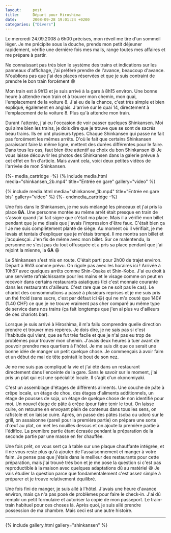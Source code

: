 ```yaml
---
layout:     post
title:      Départ pour Hiroshima
date:       2008-09-28 19:01:24 +0200
categories: ["Divers"]
---
```


Le mercredi 24.09.2008 à 6h00 précises, mon réveil me tire d'un sommeil léger. Je me précipite sous la douche,
prends mon petit déjeuner rapidement, vérifie une dernière fois mes mails, range toutes mes affaires et me prépare
à partir.

<!--more-->

Ne connaissant pas très bien le système des trains et indications sur les panneaux d'affichage, j'ai préféré
prendre de l'avance, beaucoup d'avance. N'oublions pas que j'ai des places réservées et que je suis contraint de
prendre le bon train forcément :laughing:

Mon train est à 9h13 et je suis arrivé à la gare à 8h15 environ. Une bonne heure à attendre mon train et à trouver
mon chemin, mon quai, l'emplacement de la voiture 8. J'ai eu de la chance, c'est très simple et bien expliqué,
également en anglais. J'arrive sur le quai 14, directement à l'emplacement de la voiture 8. Plus qu'à attendre mon
train.

Durant l'attente, j'ai eu l'occasion de voir passer quelques Shinkansen. Moi qui aime bien les trains, je dois dire
que je trouve que se sont de sacrés beau trains. Ils en ont plusieurs types. Chaque Shinkansen qui passe ne fait
pas forcément les mêmes arrêts. D'où le fait que certains Shinkansen paraissant faire la même ligne, mettent des
durées différentes pour le faire. Dans tous les cas, faut bien être attentif au choix du bon Shinkansen :laughing:
Je vous laisse découvrir les photos des Shinkansen dans la galerie prévue à cet effet en fin d'article. Mais avant
cela, voici deux petites vidéos de l'arrivée de mon Shinkansen.

{%- media_cartridge -%}
{% include media.html
    media="shinkansen_2b.mp4"
    title="Entrée en gare"
    gallery="video"
%}

{% include media.html
    media="shinkansen_1b.mp4"
    title="Entrée en gare bis"
    gallery="video"
%}
{%- endmedia_cartridge -%}

Une fois dans le Shinkansen, je me suis mélangé les pinceaux et j'ai pris la place <strong>8A</strong>. Une
personne montée au même arrêt était presque en train de s'assoir quand j'ai fait signe que c'était ma place. Mais
il a vérifié mon billet pendant que je me disais que j'avais l'impression d'être faux. C'était bien ça ! Je me suis
complètement planté de siège. Au moment où il vérifiait, je me levais et tentais d'expliquer que je m'étais trompé.
Il me montra son billet et j'acquiesçai. J'en fis de même avec mon billet. Sur ce malentendu, la personne ne s'est
pas du tout offusquée et a pris sa place pendant que j'ai rejoint la mienne, la <strong>6A</strong> :laughing:

Le Shinkansen s'est mis en route. C'était parti pour 2h00 de trajet environ. Départ à 9h13 comme prévu. On rigole
pas avec les horaires ici ! Arrivée à 10h57 avec quelques arrêts comme Shin-Osaka et Shin-Kobe. J'ai eu droit à une
serviette rafraichissante pour les mains et le visage comme on peut en recevoir dans certains restaurants
asiatiques (Ici c'est monnaie courante dans les restaurants d'ailleurs. C'est rare que ce ne soit pas le cas). Le
chariot des consommations a passé à plusieurs reprises et je me suis pris un thé froid (sans sucre, c'est par
défaut ici :laughing:) qui ne m'a couté que 140¥ (1.40 CHF) ce que je ne trouve vraiment pas cher comparé au
même type de service dans nos trains (ça fait longtemps que j'en ai plus vu d'ailleurs de ces chariots bar).

Lorsque je suis arrivé à Hiroshima, il m'a fallu comprendre quelle direction prendre et trouver mes repères. Je
dois dire, je ne sais pas si c'est l'habitude qui vient, que se fut très facile et que je n'ai pas eu trop de
problèmes pour trouver mon chemin. J'avais deux heures à tuer avant de pouvoir prendre mes quartiers à l'hôtel. Je
me suis dit que ce serait une bonne idée de manger un petit quelque chose. Je commençais à avoir faim et un début
de mal de tête pointait le bout de son nez.

Je ne me suis pas compliqué la vie et j'ai été dans un restaurant directement dans l'enceinte de la gare. Sans le
savoir sur le moment, j'ai pris un plat qui est une spécialité locale. Il s'agit d'un okonomiyaki.

C'est un assemblage d'étages de différents aliments. Une couche de pâte à crêpe locale, un étage de chou, des
étages d'aliments additionnels, un étage de pousses de soja, un étage de quelque chose de non identifié pour moi.
Un nouvel étage de pâte à crêpe (pour faire tenir le tout. On laisse cuire, on retourne en envoyant plein de
contenus dans tous les sens, on rafistole et on laisse cuire. Après, on passe des pâtes (soba ou udon) sur le
grill, on assaisonne (pareil pour la première partie) on prépare une sorte d'œuf au plat, on met les nouilles
dessus et on ajoute la première partie à l'édifice. La première partie étant écrasée pendant la préparation de la
seconde partie par une masse en fer chauffée.

Une fois prêt, on vous sert ça à table sur une plaque chauffante intégrée, et il ne vous reste plus qu'à ajouter de
l'assaisonnement et manger à votre faim. Je pense pas que j'étais dans le meilleur des restaurants pour cette
préparation, mais j'ai trouvé très bon et je me pose la question si c'est pas reproductible à la maison avec
quelques adaptations dû au matériel :laughing: Je vais étudier la question parce que fondamentalement c'est assez
simple à préparer et je trouve relativement équilibré.

Une fois fini de manger, je suis allé à l'hôtel. J'avais une heure d'avance environ, mais ça n'a pas posé de
problèmes pour faire le check-in. J'ai dû remplir un petit formulaire et autoriser la copie de mon passeport. Le
train-train habituel pour ces choses là. Après quoi, je suis allé prendre possession de ma chambre. Mais ceci est
une autre histoire.

-----

{% include gallery.html gallery="shinkansen" %}